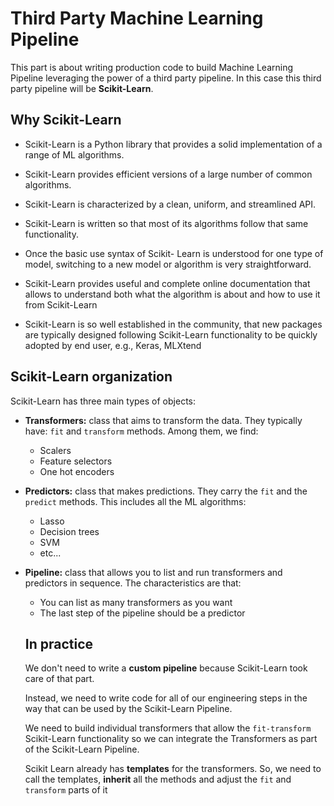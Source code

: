 # Third Party Machine Learning Pipeline

This part is about writing production code to build  Machine Learning Pipeline leveraging the power of a third party pipeline. In this case this third party pipeline will be **Scikit-Learn**.

## Why Scikit-Learn

- Scikit-Learn is a Python library that provides a solid implementation of a range of ML algorithms.

- Scikit-Learn provides efficient versions of a large number of common algorithms.

- Scikit-Learn is characterized by a clean, uniform, and streamlined API.

- Scikit-Learn is written so that most of its algorithms follow that same functionality.

- Once the basic use syntax of Scikit- Learn is understood for one type of model, switching to a new model or algorithm is very straightforward.

- Scikit-Learn provides useful and complete online documentation that allows to understand both what the algorithm is about and how to use it from Scikit-Learn

- Scikit-Learn is so well established in the community, that new packages are typically designed following Scikit-Learn functionality to be quickly adopted by end user, e.g., Keras, MLXtend

## Scikit-Learn organization

Scikit-Learn has three main types of objects:
- **Transformers:** class that aims to transform the data. They typically have: `fit` and `transform` methods. Among them, we find:
    * Scalers
    * Feature selectors
    * One hot encoders

- **Predictors:** class that makes predictions. They carry the `fit` and the `predict` methods. This includes all the ML algorithms:
    * Lasso
    * Decision trees
    * SVM
    * etc...

- **Pipeline:** class that allows you to list and run transformers and predictors in sequence. The characteristics are that:
    * You can list as many transformers as you want
    * The last step of the pipeline should be a predictor

    ## In practice

    We don't need to write a **custom pipeline** because Scikit-Learn took care of that part.
    
    Instead, we need to write code for all of our engineering steps in the way that can be used by the Scikit-Learn Pipeline.

   We need to build individual transformers that allow the `fit-transform` Scikit-Learn functionality so we can integrate the Transformers as part of the Scikit-Learn Pipeline.

   Scikit Learn already has **templates** for the transformers. So, we need to call the templates, **inherit** all the methods and adjust the `fit` and `transform` parts of it




